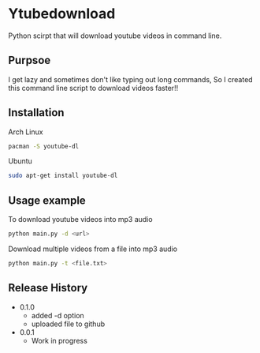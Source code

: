 # Ytubedownload
Python scirpt that will download youtube videos in command line.

## Purpsoe
I get lazy and sometimes don't like typing out long commands, So I created this command line script to download videos faster!!

## Installation

Arch Linux
```sh
pacman -S youtube-dl
```
Ubuntu 
```sh
sudo apt-get install youtube-dl
```

## Usage example

To download youtube videos into mp3 audio
```sh
python main.py -d <url>
```
Download multiple videos from a file into mp3 audio
```sh
python main.py -t <file.txt>
```

## Release History
* 0.1.0
    * added -d option
    * uploaded file to github
* 0.0.1
    * Work in progress
